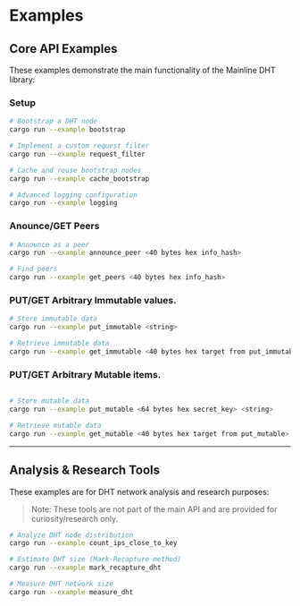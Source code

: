 # Examples

## Core API Examples
These examples demonstrate the main functionality of the Mainline DHT library:

### Setup
```sh
# Bootstrap a DHT node
cargo run --example bootstrap

# Implement a custom request filter
cargo run --example request_filter

# Cache and reuse bootstrap nodes
cargo run --example cache_bootstrap

# Advanced logging configuration
cargo run --example logging
```

### Anounce/GET Peers
```sh
# Announce as a peer
cargo run --example announce_peer <40 bytes hex info_hash>

# Find peers
cargo run --example get_peers <40 bytes hex info_hash>
```

### PUT/GET Arbitrary Immutable values.
```sh
# Store immutable data
cargo run --example put_immutable <string>

# Retrieve immutable data
cargo run --example get_immutable <40 bytes hex target from put_immutable>
```

### PUT/GET Arbitrary Mutable items.
```sh

# Store mutable data
cargo run --example put_mutable <64 bytes hex secret_key> <string>

# Retrieve mutable data
cargo run --example get_mutable <40 bytes hex target from put_mutable>
```

---

## Analysis & Research Tools
These examples are for DHT network analysis and research purposes:

> Note: These tools are not part of the main API and are provided for curiosity/research only.

```sh
# Analyze DHT node distribution
cargo run --example count_ips_close_to_key

# Estimate DHT size (Mark-Recapture method)
cargo run --example mark_recapture_dht

# Measure DHT network size
cargo run --example measure_dht
```
